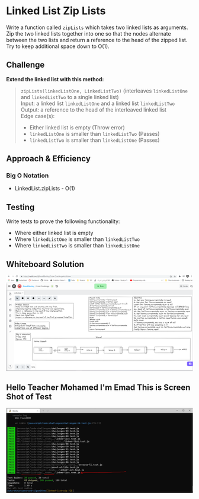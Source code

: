 # Linked List Zip Lists

Write a function called `zipLists` which takes two linked lists as arguments. Zip the two linked lists together into one so that the nodes alternate between the two lists and return a reference to the head of the zipped list. Try to keep additional space down to O(1).

## Challenge

**Extend the linked list with this method:**

>`zipLists(linkedListOne, LinkedListTwo)` (interleaves `linkedListOne` and `linkedListTwo` to a single linked list)  
>Input: a linked list `linkedListOne` and a linked list `linkedListTwo`  
>Output: a reference to the head of the interleaved linked list  
>Edge case(s):
>- Either linked list is empty (Throw error)
>- `linkedListOne` is smaller than `linkedListTwo` (Passes)
>- `linkedListTwo` is smaller than `linkedListOne` (Passes)

## Approach & Efficiency

### Big O Notation

- LinkedList.zipLists - O(1)

## Testing

Write tests to prove the following functionality:

- Where either linked list is empty
- Where `linkedListOne` is smaller than `linkedListTwo`
- Where `linkedListTwo` is smaller than `linkedListOne`

## Whiteboard Solution

![cc8](./whiteboard/linked-list-zip.png)


## Hello Teacher Mohamed I'm Emad This is Screen Shot of Test

![Test](./ScreenShot/cc8.JPG)